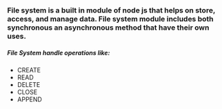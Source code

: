 ### File system is a built in module of node js that helps on store, access, and manage data. File system module includes both synchronous an asynchronous method that have their own uses.

##### File System handle operations like: 
 - CREATE
 - READ
 - DELETE
 - CLOSE
 - APPEND


